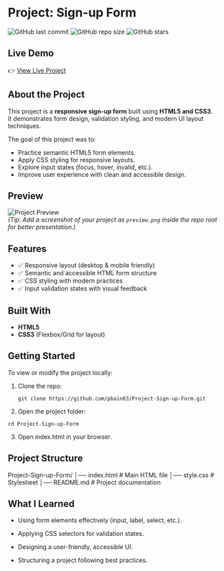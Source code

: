 # Project: Sign-up Form

![GitHub last commit](https://img.shields.io/github/last-commit/pbain63/Project-Sign-up-Form)
![GitHub repo size](https://img.shields.io/github/repo-size/pbain63/Project-Sign-up-Form)
![GitHub stars](https://img.shields.io/github/stars/pbain63/Project-Sign-up-Form?style=social)

## Live Demo

👉 [View Live Project](https://pbain63.github.io/Project-Sign-up-Form/)

## About the Project

This project is a **responsive sign-up form** built using **HTML5 and CSS3**.  
It demonstrates form design, validation styling, and modern UI layout techniques.

The goal of this project was to:

- Practice semantic HTML5 form elements.
- Apply CSS styling for responsive layouts.
- Explore input states (focus, hover, invalid, etc.).
- Improve user experience with clean and accessible design.

## Preview

![Project Preview](./preview.png)  
_(Tip: Add a screenshot of your project as `preview.png` inside the repo root for better presentation.)_

## Features

- ✅ Responsive layout (desktop & mobile friendly)
- ✅ Semantic and accessible HTML form structure
- ✅ CSS styling with modern practices
- ✅ Input validation states with visual feedback

## Built With

- **HTML5**
- **CSS3** (Flexbox/Grid for layout)

## Getting Started

To view or modify the project locally:

1. Clone the repo:

   ```
   git clone https://github.com/pbain63/Project-Sign-up-Form.git
   ```

2. Open the project folder:

```
cd Project-Sign-up-Form
```

3. Open index.html in your browser.

## Project Structure

Project-Sign-up-Form/
│── index.html # Main HTML file
│── style.css # Stylesheet
│── README.md # Project documentation

## What I Learned

- Using form elements effectively (input, label, select, etc.).

- Applying CSS selectors for validation states.

- Designing a user-friendly, accessible UI.

- Structuring a project following best practices.
